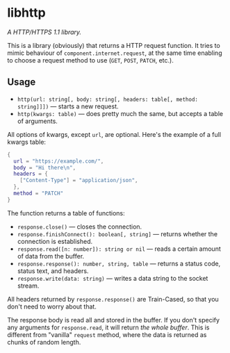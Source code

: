 # libhttp
*A HTTP/HTTPS 1.1 library.*

This is a library (obviously) that returns a HTTP request function. It tries to mimic behaviour of `component.internet.request`, at the same time enabling to choose a request method to use (`GET`, `POST`, `PATCH`, etc.).

## Usage

* `http(url: string[, body: string[, headers: table[, method: string]]])` — starts a new request.
* `http(kwargs: table)` — does pretty much the same, but accepts a table of arguments.

All options of kwargs, except `url`, are optional. Here's the example of a full kwargs table:

```lua
{
  url = "https://example.com/",
  body = "Hi there\n",
  headers = {
    ["Content-Type"] = "application/json",
  },
  method = "PATCH"
}
```

The function returns a table of functions:

* `response.close()` — closes the connection.
* `response.finishConnect(): boolean[, string]` — returns whether the connection is established.
* `response.read([n: number]): string or nil` — reads a certain amount of data from the buffer.
* `response.response(): number, string, table` — returns a status code, status text, and headers.
* `response.write(data: string)` — writes a data string to the socket stream.

All headers returned by `response.response()` are Train-Cased, so that you don't need to worry about that.

The response body is read all and stored in the buffer. If you don't specify any arguments for `response.read`, it will return *the whole buffer*. This is different from "vanilla" `request` method, where the data is returned as chunks of random length.
